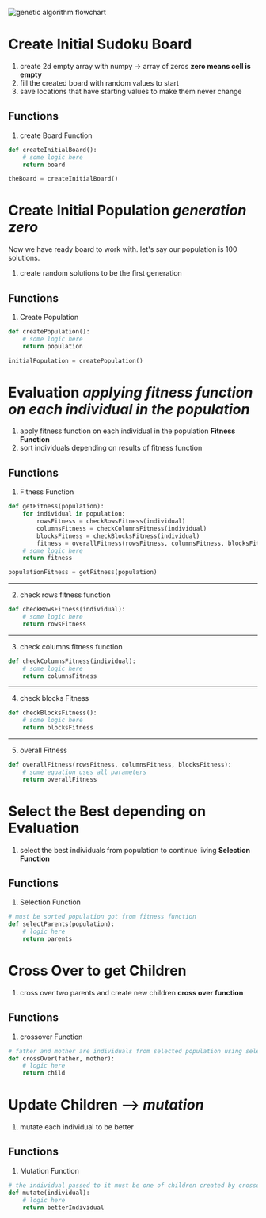 
![genetic algorithm flowchart](https://www.mdpi.com/symmetry/symmetry-12-01758/article_deploy/html/images/symmetry-12-01758-g001.png)

# Create Initial Sudoku Board

 1. create 2d empty array with numpy -> array of zeros **zero means cell is empty**
 2. fill the created board with random values to start 
 3. save locations that have starting values to make them never change

## Functions
1. create Board Function
```python
def createInitialBoard():
	# some logic here
	return board

theBoard = createInitialBoard()
```


# Create Initial Population *generation zero*

Now we have ready board to work with. let's say our population is 100 solutions.

 1. create random solutions to be the first generation

## Functions
1. Create Population
```python
def createPopulation():
	# some logic here
	return population

initialPopulation = createPopulation()
```

# Evaluation *applying fitness function on each individual in the population*

 1. apply fitness function on each individual in the population **Fitness Function**
 2. sort individuals depending on results of fitness function

## Functions
 1. Fitness Function
```python
def getFitness(population):
	for individual in population:
		rowsFitness = checkRowsFitness(individual)
		columnsFitness = checkColumnsFitness(individual)
		blocksFitness = checkBlocksFitness(individual)
		fitness = overallFitness(rowsFitness, columnsFitness, blocksFitness)
	# some logic here
	return fitness

populationFitness = getFitness(population)
```
---
2. check rows fitness function
```python
def checkRowsFitness(individual):
	# some logic here
	return rowsFitness
```
---
3. check columns fitness function
```python
def checkColumnsFitness(individual):
	# some logic here
	return columnsFitness
```
---
4. check blocks Fitness
```python
def checkBlocksFitness():
	# some logic here
	return blocksFitness
```
---
5. overall Fitness
```python
def overallFitness(rowsFitness, columnsFitness, blocksFitness):
	# some equation uses all parameters
	return overallFitness
```

# Select the Best depending on Evaluation

 1. select the best individuals from population to continue living **Selection Function**

## Functions
1. Selection Function
```python
# must be sorted population got from fitness function
def selectParents(population):
	# logic here
	return parents
```


# Cross Over to get Children

 1. cross over two parents and create new children **cross over function**

## Functions
1. crossover Function
```python
# father and mother are individuals from selected population using selection function
def crossOver(father, mother):
	# logic here
	return child
```

# Update Children --> *mutation*
1. mutate each individual to be better

## Functions 
1. Mutation Function
```python
# the individual passed to it must be one of children created by crossover function
def mutate(individual):
	# logic here
	return betterIndividual
```
